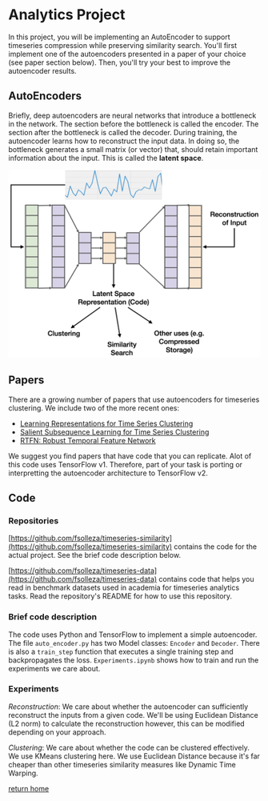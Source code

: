 # Analytics Project

In this project, you will be implementing an AutoEncoder to support timeseries compression
while preserving similarity search. You'll first implement one of the autoencoders
presented in a paper of your choice (see paper section below). Then, you'll try your best
to improve the autoencoder results.

## AutoEncoders

Briefly, deep autoencoders are neural networks that introduce a bottleneck in the network.
The section before the bottleneck is called the encoder. The section after the bottleneck
is called the decoder. During training, the autoencoder learns how to reconstruct the
input data. In doing so, the bottleneck generates a small matrix (or vector) that, should
retain important information about the input. This is called the __latent space__.

![Autoencoders](./assets/autoencoder.png)

## Papers

There are a growing number of papers that use autoencoders for timeseries clustering. We
include two of the more recent ones:

* [Learning Representations for Time Series Clustering][1]
* [Salient Subsequence Learning for Time Series Clustering][2]
* [RTFN: Robust Temporal Feature Network][3]

We suggest you find papers that have code that you can replicate. Alot of this code uses
TensorFlow v1. Therefore, part of your task is porting or interpretting the autoencoder
architecture to TensorFlow v2.

## Code

### Repositories

[https://github.com/fsolleza/timeseries-similarity](https://github.com/fsolleza/timeseries-similarity) contains the code for the actual project. See the brief code description below.

[https://github.com/fsolleza/timeseries-data](https://github.com/fsolleza/timeseries-data)
contains code that helps you read in benchmark datasets used in academia for timeseries
analytics tasks. Read the repository's README for how to use this repository.

### Brief code description

The code uses Python and TensorFlow to implement a simple autoencoder. The file
`auto_encoder.py` has two Model classes: `Encoder` and `Decoder`. There is also a
`train_step` function that executes a single training step and backpropagates the loss.
`Experiments.ipynb` shows how to train and run the experiments we care about.

### Experiments

*Reconstruction*: We care about whether the autoencoder can sufficiently reconstruct the
inputs from a given code. We'll be using Euclidean Distance (L2 norm) to calculate the
reconstruction however, this can be modified depending on your approach.

*Clustering*: We care about whether the code can be clustered effectively. We use KMeans
clustering here. We use Euclidean Distance because it's far cheaper than other timeseries
similarity measures like Dynamic Time Warping.


[return home](index.md)

[1]: ./papers/dtcr.pdf
[2]: ./papers/ussl.pdf
[3]: ./papers/rtfn.pdf

